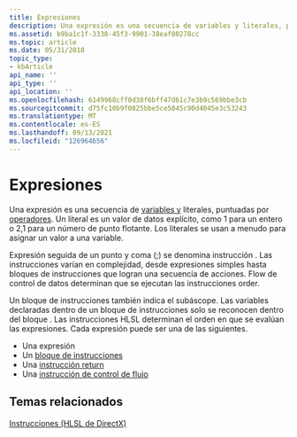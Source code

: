 ```yaml
---
title: Expresiones
description: Una expresión es una secuencia de variables y literales, puntuadas por operadores. Un literal es un valor de datos explícito, como 1 para un entero o 2,1 para un número de punto flotante. Los literales se usan a menudo para asignar un valor a una variable.
ms.assetid: b9ba1c1f-3338-45f3-9901-38eaf00278cc
ms.topic: article
ms.date: 05/31/2018
topic_type:
- kbArticle
api_name: ''
api_type: ''
api_location: ''
ms.openlocfilehash: 6149968cff0d38f6bff47d61c7e3b9c569bbe3cb
ms.sourcegitcommit: d75fc10b9f0825bbe5ce5045c90d4045e3c53243
ms.translationtype: MT
ms.contentlocale: es-ES
ms.lasthandoff: 09/13/2021
ms.locfileid: "126964656"
---
```

# <a name="expressions"></a>Expresiones

Una expresión es una secuencia de [variables y](dx-graphics-hlsl-variable-syntax.md) literales, puntuadas por [operadores](dx-graphics-hlsl-statement-blocks.md). Un literal es un valor de datos explícito, como 1 para un entero o 2,1 para un número de punto flotante. Los literales se usan a menudo para asignar un valor a una variable.

Expresión seguida de un punto y coma (;) se denomina instrucción . Las instrucciones varían en complejidad, desde expresiones simples hasta bloques de instrucciones que logran una secuencia de acciones. Flow de control de datos determinan que se ejecutan las instrucciones order.

Un bloque de instrucciones también indica el subáscope. Las variables declaradas dentro de un bloque de instrucciones solo se reconocen dentro del bloque . Las instrucciones HLSL determinan el orden en que se evalúan las expresiones. Cada expresión puede ser una de las siguientes.

-   Una expresión
-   Un [bloque de instrucciones](dx-graphics-hlsl-statement-blocks.md)
-   Una [instrucción return](dx-graphics-hlsl-return.md)
-   Una [instrucción de control de flujo](dx-graphics-hlsl-flow-control.md)

## <a name="related-topics"></a>Temas relacionados

<dl> <dt>

[Instrucciones (HLSL de DirectX)](dx-graphics-hlsl-statements.md)
</dt> </dl>

 

 




